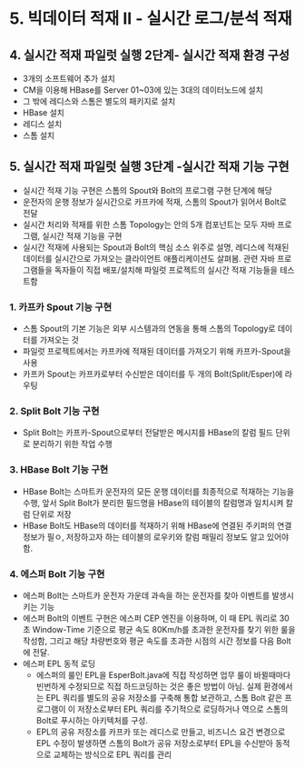 # 5. 빅데이터 적재 II - 실시간 로그/분석 적재
## 4. 실시간 적재 파일럿 실행 2단계- 실시간 적재 환경 구성
- 3개의 소프트웨어 추가 설치
- CM을 이용해 HBase를 Server 01~03에 있는 3대의 데이터노드에 설치
- 그 밖에 레디스와 스톰은 별도의 패키지로 설치
- HBase 설치
- 레디스 설치
- 스톰 설치
## 5. 실시간 적재 파일럿 실행 3단계 -실시간 적재 기능 구현
- 실시간 적재 기능 구현은 스톰의 Spout와 Bolt의 프로그램 구현 단계에 해당
- 운전자의 운행 정보가 실시간으로 카프카에 적재, 스톰의 Spout가 읽어서 Bolt로 전달
- 실시간 처리와 적재를 위한 스톰 Topology는 안의 5개 컴포넌트는  모두 자바 프로그램, 실시간 적재 기능을 구현
- 실시간 적재에 사용되는 Spout과 Bolt의 핵심 소스 위주로 설명, 레디스에 적재된 데이터를 실시간으로 가져오는 클라이언트 애플리케이션도 살펴봄. 관련 자바 프로그램들을 독자들이 직접 배포/설치해 파일럿 프로젝트의 실시간 적재 기능들을 테스트함 
### 1. 카프카 Spout 기능 구현
- 스톰 Spout의 기본 기능은 외부 시스템과의 연동을 통해 스톰의 Topology로 데이터를 가져오는 것
- 파일럿 프로젝트에서는 카프카에 적재된 데이터를 가져오기 위해 카프카-Spout을 사용
- 카프카 Spout는 카프카로부터 수신받은 데이터를 두 개의 Bolt(Split/Esper)에 라우팅
### 2. Split Bolt 기능 구현
- Split Bolt는 카프카-Spout으로부터 전달받은 메시지를 HBase의 칼럼 필드 단위로 분리하기 위한 작업 수행
### 3. HBase Bolt 기능 구현
- HBase Bolt는 스마트카 운전자의 모든 운행 데이터를 최종적으로 적재하는 기능을 수행, 앞서 Split Bolt가 분리한 필드명을 HBase의 테이블의 칼럼명과 일치시켜 칼럼 단위로 저장
- HBase Bolt도 HBase의 데이터를 적재하기 위해 HBase에 연결된 주키퍼의 연결 정보가 필ㅇ, 저장하고자 하는 테이블의 로우키와 칼럼 패밀리 정보도 알고 있어야 함.
### 4. 에스퍼 Bolt 기능 구현
- 에스퍼 Bolt는 스마트카 운전자 가운데 과속을 하는 운전자를 찾아 이벤트를 발생시키는 기능
- 에스퍼 Bolt의 이벤트 구현은 에스퍼 CEP 엔진을 이용하며, 이 때 EPL 쿼리로 30초 Window-Time 기준으로 평균 속도 80Km/h를 초과한 운전자를 찾기 위한 룰을 작성함, 그리고 해당 차량번호와 평균 속도를 초과한 시점의 시간 정보를 다음 Bolt에 전달.
- 에스퍼 EPL 동적 로딩
  - 에스퍼의 룰인 EPL을 EsperBolt.java에 직접 작성하면 업무 룰이 바뀔때마다 빈번하게 수정되므로 직접 하드코딩하는 것은 좋은 방법이 아님. 실제 환경에서는 EPL 쿼리를 별도의 공유 저장소를 구축해 통합 보관하고, 스톰 Bolt 같은 프로그램이 이 저장소로부터 EPL 쿼리를 주기적으로 로딩하거나 역으로 스톰의 Bolt로 푸시하는 아키텍처를 구성. 
  - EPL의 공유 저장소를 카프카 또는 레디스로 만들고, 비즈니스 요건 변경으로 EPL 수정이 발생하면 스톰의 Bolt가 공유 저장소로부터 EPL을 수신받아 동적으로 교체하는 방식으로 EPL 쿼리를 관리